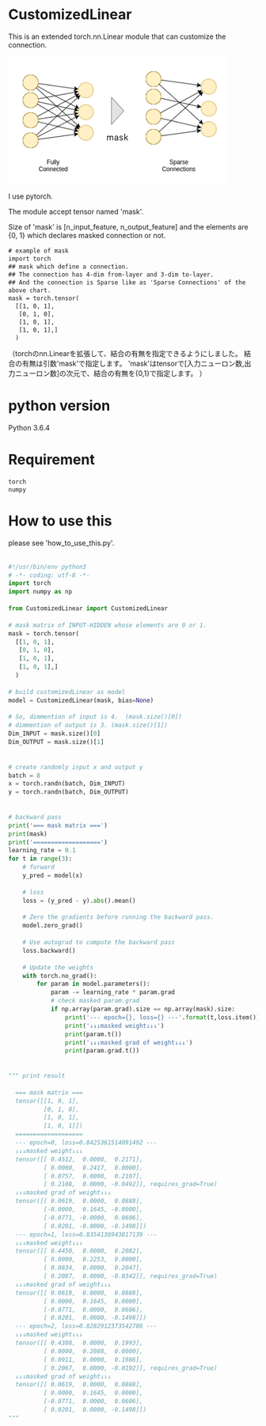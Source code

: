 # CustomizedLinear

This is an extended torch.nn.Linear module that can customize the connection.

![what is mask](./doc/img/what_mask.png)

I use pytorch.

The module accept tensor named 'mask'.

Size of 'mask' is [n_input_feature, n_output_feature]
and the elements are {0, 1} which declares masked connection or not.

```
# example of mask
import torch
## mask which define a connection.
## The connection has 4-dim from-layer and 3-dim to-layer.
## And the connection is Sparse like as 'Sparse Connections' of the above chart.
mask = torch.tensor(
  [[1, 0, 1],
   [0, 1, 0],
   [1, 0, 1],
   [1, 0, 1],]
  )
```

（torchのnn.Linearを拡張して、結合の有無を指定できるようにしました。
結合の有無は引数'mask'で指定します。
'mask'はtensorで[入力ニューロン数,出力ニューロン数]の次元で、結合の有無を{0,1}で指定します。
）

# python version
Python 3.6.4


# Requirement

```
torch
numpy
```

# How to use this

please see 'how_to_use_this.py'.


``` python

#!/usr/bin/env python3
# -*- coding: utf-8 -*-
import torch
import numpy as np

from CustomizedLinear import CustomizedLinear

# mask matrix of INPUT-HIDDEN whose elements are 0 or 1.
mask = torch.tensor(
  [[1, 0, 1],
   [0, 1, 0],
   [1, 0, 1],
   [1, 0, 1],]
  )

# build customizedLinear as model
model = CustomizedLinear(mask, bias=None)

# So, dimmention of input is 4.  (mask.size()[0])
# dimmention of output is 3. (mask.size()[1])
Dim_INPUT = mask.size()[0]
Dim_OUTPUT = mask.size()[1]


# create randomly input x and output y
batch = 8
x = torch.randn(batch, Dim_INPUT)
y = torch.randn(batch, Dim_OUTPUT)


# backward pass
print('=== mask matrix ===')
print(mask)
print('===================')
learning_rate = 0.1
for t in range(3):
    # forward
    y_pred = model(x)

    # loss
    loss = (y_pred - y).abs().mean()

    # Zero the gradients before running the backward pass.
    model.zero_grad()

    # Use autograd to compute the backward pass
    loss.backward()

    # Update the weights
    with torch.no_grad():
        for param in model.parameters():
            param -= learning_rate * param.grad
            # check masked param.grad
            if np.array(param.grad).size == np.array(mask).size:
                print('--- epoch={}, loss={} ---'.format(t,loss.item()))
                print('↓↓↓masked weight↓↓↓')
                print(param.t())
                print('↓↓↓masked grad of weight↓↓↓')
                print(param.grad.t())


""" print result

  === mask matrix ===
  tensor([[1, 0, 1],
          [0, 1, 0],
          [1, 0, 1],
          [1, 0, 1]])
  ===================
  --- epoch=0, loss=0.8425361514091492 ---
  ↓↓↓masked weight↓↓↓
  tensor([[ 0.4512,  0.0000,  0.2171],
          [ 0.0000,  0.2417,  0.0000],
          [ 0.0757,  0.0000,  0.2107],
          [ 0.2108,  0.0000, -0.0492]], requires_grad=True)
  ↓↓↓masked grad of weight↓↓↓
  tensor([[ 0.0619,  0.0000,  0.0888],
          [-0.0000,  0.1645, -0.0000],
          [-0.0771, -0.0000,  0.0606],
          [ 0.0201, -0.0000, -0.1498]])
  --- epoch=1, loss=0.8354136943817139 ---
  ↓↓↓masked weight↓↓↓
  tensor([[ 0.4450,  0.0000,  0.2082],
          [ 0.0000,  0.2253,  0.0000],
          [ 0.0834,  0.0000,  0.2047],
          [ 0.2087,  0.0000, -0.0342]], requires_grad=True)
  ↓↓↓masked grad of weight↓↓↓
  tensor([[ 0.0619,  0.0000,  0.0888],
          [ 0.0000,  0.1645,  0.0000],
          [-0.0771,  0.0000,  0.0606],
          [ 0.0201,  0.0000, -0.1498]])
  --- epoch=2, loss=0.8282912373542786 ---
  ↓↓↓masked weight↓↓↓
  tensor([[ 0.4388,  0.0000,  0.1993],
          [ 0.0000,  0.2088,  0.0000],
          [ 0.0911,  0.0000,  0.1986],
          [ 0.2067,  0.0000, -0.0192]], requires_grad=True)
  ↓↓↓masked grad of weight↓↓↓
  tensor([[ 0.0619,  0.0000,  0.0888],
          [ 0.0000,  0.1645,  0.0000],
          [-0.0771,  0.0000,  0.0606],
          [ 0.0201,  0.0000, -0.1498]])
"""

```
